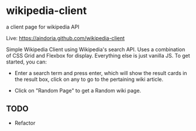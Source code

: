 # wikipedia-client
a client page for wikipedia API

Live: https://aindoria.github.com/wikipedia-client

Simple Wikipedia Client using Wikipedia's search API. Uses a combination of CSS Grid and Flexbox for display. Everything else is just vanilla JS. To get started, you can:

* Enter a search term and press enter, which will show the result cards in the result box, click on any to go to the pertaining wiki article.

* Click on "Random Page" to get a Random wiki page.


TODO
---
* Refactor
